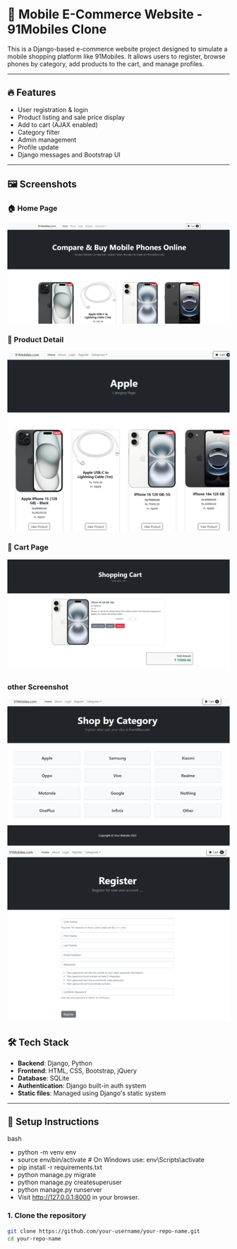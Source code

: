 # 📱 Mobile E-Commerce Website - 91Mobiles Clone

This is a Django-based e-commerce website project designed to simulate a mobile shopping platform like 91Mobiles. It allows users to register, browse phones by category, add products to the cart, and manage profiles.

---

## 🔥 Features

- User registration & login
- Product listing and sale price display
- Add to cart (AJAX enabled)
- Category filter
- Admin management
- Profile update
- Django messages and Bootstrap UI

---

## 🖼️ Screenshots

### 🏠 Home Page
![Home Page](screenshots/home.png.png)

### 📱 Product Detail
![Product Page](screenshots/2.png.png)

### 🛒 Cart Page
![Cart Page](screenshots/cart.png.png)

### other Screenshot
![Cart Page](screenshots/category.png.png)
![register Page](screenshots/register.png.png)

## 🛠️ Tech Stack

- **Backend**: Django, Python
- **Frontend**: HTML, CSS, Bootstrap, jQuery
- **Database**: SQLite
- **Authentication**: Django built-in auth system
- **Static files**: Managed using Django's static system

---

## 🚀 Setup Instructions
  bash
- python -m venv env
- source env/bin/activate  # On Windows use: env\Scripts\activate
- pip install -r requirements.txt
- python manage.py migrate
- python manage.py createsuperuser
- python manage.py runserver
- Visit http://127.0.0.1:8000 in your browser.



### 1. Clone the repository

```bash
git clone https://github.com/your-username/your-repo-name.git
cd your-repo-name

